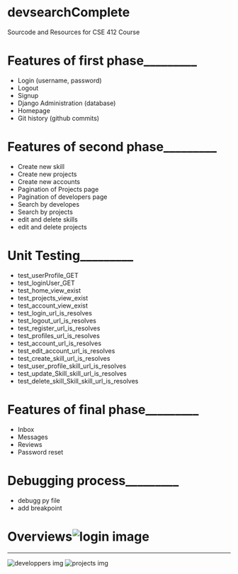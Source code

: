 # devsearchComplete
Sourcode and Resources for CSE 412 Course
# Features of first phase_________
* Login (username, password)
* Logout
* Signup
* Django Administration (database)
* Homepage
* Git history (github commits)
# Features of second phase_________
* Create new skill
* Create new projects
* Create new accounts
* Pagination of Projects page
* Pagination of developers page
* Search by developes
* Search by projects
* edit and delete skills
* edit and delete projects
# Unit Testing_________
* test_userProfile_GET
* test_loginUser_GET
* test_home_view_exist
* test_projects_view_exist
* test_account_view_exist
* test_login_url_is_resolves
* test_logout_url_is_resolves
* test_register_url_is_resolves
* test_profiles_url_is_resolves
* test_account_url_is_resolves
* test_edit_account_url_is_resolves
* test_create_skill_url_is_resolves
* test_user_profile_skill_url_is_resolves
* test_update_Skill_skill_url_is_resolves
* test_delete_skill_Skill_skill_url_is_resolves
# Features of final phase_________
* Inbox
* Messages
* Reviews
* Password reset
# Debugging process_________
* debugg py file
* add breakpoint
# Overviews![login image](https://user-images.githubusercontent.com/61104968/147235024-5086d47d-c540-49ee-a6bd-f65f6485cf7a.png)
_________
![developpers img](https://user-images.githubusercontent.com/61104968/147234630-e5d9aade-8f66-41e3-9a52-f25e91aa39e7.jpg)
![projects img](https://user-images.githubusercontent.com/61104968/147234658-7006fc76-6f51-4f73-a0fc-a4774b07baaa.jpg)



